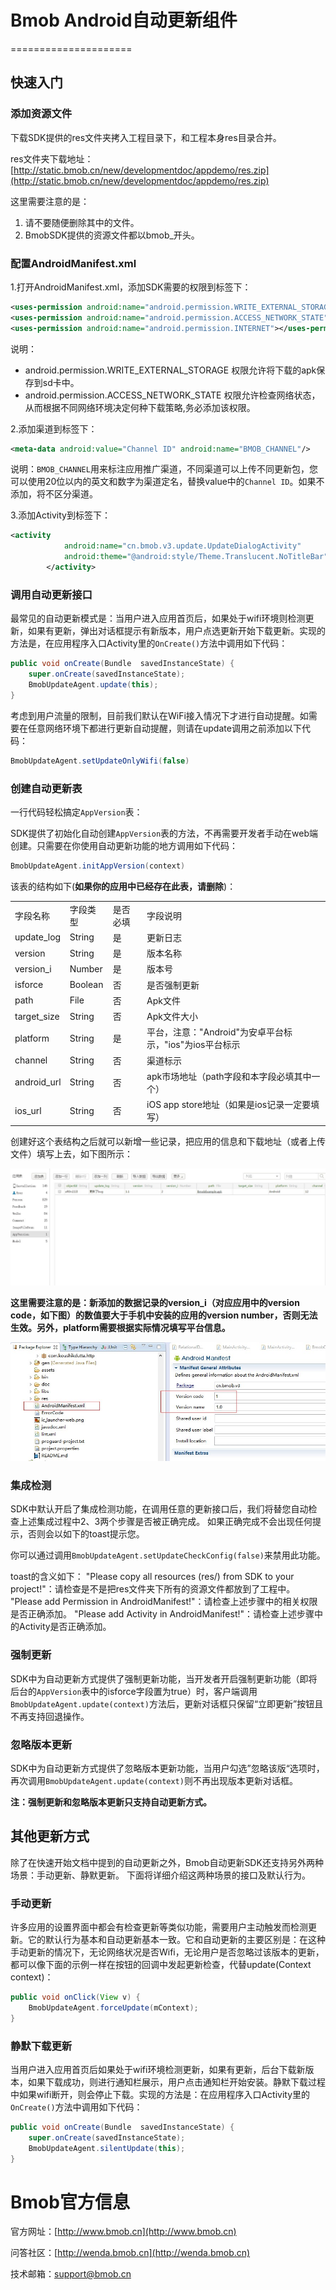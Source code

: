 # Bmob Android自动更新组件

=====================

## 快速入门

### 添加资源文件

下载SDK提供的res文件夹拷入工程目录下，和工程本身res目录合并。

res文件夹下载地址：[http://static.bmob.cn/new/developmentdoc/appdemo/res.zip](http://static.bmob.cn/new/developmentdoc/appdemo/res.zip)

这里需要注意的是：
1. 请不要随便删除其中的文件。
2. BmobSDK提供的资源文件都以bmob_开头。

### 配置AndroidManifest.xml

1.打开AndroidManifest.xml，添加SDK需要的权限到<manifest>标签下：

```xml
<uses-permission android:name="android.permission.WRITE_EXTERNAL_STORAGE"></uses-permission>
<uses-permission android:name="android.permission.ACCESS_NETWORK_STATE"></uses-permission>
<uses-permission android:name="android.permission.INTERNET"></uses-permission>
```

说明：
- android.permission.WRITE_EXTERNAL_STORAGE 权限允许将下载的apk保存到sd卡中。
- android.permission.ACCESS_NETWORK_STATE 权限允许检查网络状态，从而根据不同网络环境决定何种下载策略,务必添加该权限。

2.添加渠道到<application>标签下： 

```xml
<meta-data android:value="Channel ID" android:name="BMOB_CHANNEL"/>
```

说明：`BMOB_CHANNEL`用来标注应用推广渠道，不同渠道可以上传不同更新包，您可以使用20位以内的英文和数字为渠道定名，替换value中的`Channel ID`。如果不添加，将不区分渠道。

3.添加Activity到<application>标签下：

```xml
<activity 
            android:name="cn.bmob.v3.update.UpdateDialogActivity"
		  	android:theme="@android:style/Theme.Translucent.NoTitleBar" >
        </activity>
```

### 调用自动更新接口

最常见的自动更新模式是：当用户进入应用首页后，如果处于wifi环境则检测更新，如果有更新，弹出对话框提示有新版本，用户点选更新开始下载更新。实现的方法是，在应用程序入口Activity里的`OnCreate()`方法中调用如下代码：

```java
public void onCreate(Bundle  savedInstanceState) {
    super.onCreate(savedInstanceState);
    BmobUpdateAgent.update(this);
}
```

考虑到用户流量的限制，目前我们默认在WiFi接入情况下才进行自动提醒。如需要在任意网络环境下都进行更新自动提醒，则请在update调用之前添加以下代码：
```java
BmobUpdateAgent.setUpdateOnlyWifi(false)
```

### 创建自动更新表

一行代码轻松搞定`AppVersion`表：

SDK提供了初始化自动创建`AppVersion`表的方法，不再需要开发者手动在web端创建。只需要在你使用自动更新功能的地方调用如下代码：

```java
BmobUpdateAgent.initAppVersion(context)
```

该表的结构如下(**如果你的应用中已经存在此表，请删除**)：

<table>
<tr>
<td>字段名称</td>
<td>字段类型</td>
<td>是否必填</td>
<td>字段说明</td>
</tr>
<tr>
<td>update_log</td>
<td>String</td>
<td>是</td>
<td>更新日志</td>
</tr>
<tr>
<td>version</td>
<td>String</td>
<td>是</td>
<td>版本名称</td>
</tr>
<tr>
<td>version_i</td>
<td>Number</td>
<td>是</td>
<td>版本号</td>
</tr>
<tr>
<td>isforce</td>
<td>Boolean</td>
<td>否</td>
<td>是否强制更新</td>
</tr>
<tr>
<td>path</td>
<td>File</td>
<td>否</td>
<td>Apk文件</td>
</tr>
<tr>
<td>target_size</td>
<td>String</td>
<td>否</td>
<td>Apk文件大小</td>
</tr>
<tr>
<td>platform</td>
<td>String</td>
<td>是</td>
<td>平台，注意："Android"为安卓平台标示，"ios"为ios平台标示</td>
</tr>
<tr>
<td>channel</td>
<td>String</td>
<td>否</td>
<td>渠道标示</td>
</tr>
<tr>
<td>android_url</td>
<td>String</td>
<td>否</td>
<td>apk市场地址（path字段和本字段必填其中一个）</td>
</tr>
<tr>
<td>ios_url</td>
<td>String</td>
<td>否</td>
<td>iOS app store地址（如果是ios记录一定要填写）</td>
</tr>
</table>

创建好这个表结构之后就可以新增一些记录，把应用的信息和下载地址（或者上传文件）填写上去，如下图所示：

![](image/table.jpg)

**这里需要注意的是：新添加的数据记录的version_i（对应应用中的version code，如下图）的数值要大于手机中安装的应用的version number，否则无法生效。另外，platform需要根据实际情况填写平台信息。**

![](image/versioncode.jpg)

### 集成检测

SDK中默认开启了集成检测功能，在调用任意的更新接口后，我们将替您自动检查上述集成过程中2、3两个步骤是否被正确完成。 如果正确完成不会出现任何提示，否则会以如下的toast提示您。

你可以通过调用`BmobUpdateAgent.setUpdateCheckConfig(false)`来禁用此功能。

toast的含义如下：
"Please copy all resources (res/) from SDK to your project!"：请检查是不是把res文件夹下所有的资源文件都放到了工程中。
"Please add Permission in AndroidManifest!"：请检查上述步骤中的相关权限是否正确添加。
"Please add Activity in AndroidManifest!"：请检查上述步骤中的Activity是否正确添加。


### 强制更新

SDK中为自动更新方式提供了强制更新功能，当开发者开启强制更新功能（即将后台的`AppVersion`表中的isforce字段置为true）时，客户端调用`BmobUpdateAgent.update(context)`方法后，更新对话框只保留“立即更新”按钮且不再支持回退操作。

### 忽略版本更新

SDK中为自动更新方式提供了忽略版本更新功能，当用户勾选”忽略该版“选项时，再次调用`BmobUpdateAgent.update(context)`则不再出现版本更新对话框。

**注：强制更新和忽略版本更新只支持自动更新方式。**


## 其他更新方式

除了在快速开始文档中提到的自动更新之外，Bmob自动更新SDK还支持另外两种场景：手动更新、静默更新。
下面将详细介绍这两种场景的接口及默认行为。

### 手动更新

许多应用的设置界面中都会有检查更新等类似功能，需要用户主动触发而检测更新。它的默认行为基本和自动更新基本一致。它和自动更新的主要区别是：在这种手动更新的情况下，无论网络状况是否Wifi，无论用户是否忽略过该版本的更新，都可以像下面的示例一样在按钮的回调中发起更新检查，代替update(Context context)：
```java
public void onClick(View v) {
    BmobUpdateAgent.forceUpdate(mContext);
}
```

### 静默下载更新

当用户进入应用首页后如果处于wifi环境检测更新，如果有更新，后台下载新版本，如果下载成功，则进行通知栏展示，用户点击通知栏开始安装。静默下载过程中如果wifi断开，则会停止下载。实现的方法是：在应用程序入口Activity里的`OnCreate()`方法中调用如下代码：
```java
public void onCreate(Bundle  savedInstanceState) {
    super.onCreate(savedInstanceState);
    BmobUpdateAgent.silentUpdate(this);
}
```

# Bmob官方信息

官方网址：[http://www.bmob.cn](http://www.bmob.cn)

问答社区：[http://wenda.bmob.cn](http://wenda.bmob.cn)

技术邮箱：support@bmob.cn